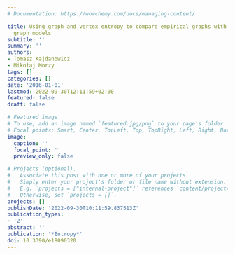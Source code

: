 ```yaml
---
# Documentation: https://wowchemy.com/docs/managing-content/

title: Using graph and vertex entropy to compare empirical graphs with theoretical
  graph models
subtitle: ''
summary: ''
authors:
- Tomasz Kajdanowicz
- Mikołaj Morzy
tags: []
categories: []
date: '2016-01-01'
lastmod: 2022-09-30T12:11:59+02:00
featured: false
draft: false

# Featured image
# To use, add an image named `featured.jpg/png` to your page's folder.
# Focal points: Smart, Center, TopLeft, Top, TopRight, Left, Right, BottomLeft, Bottom, BottomRight.
image:
  caption: ''
  focal_point: ''
  preview_only: false

# Projects (optional).
#   Associate this post with one or more of your projects.
#   Simply enter your project's folder or file name without extension.
#   E.g. `projects = ["internal-project"]` references `content/project/deep-learning/index.md`.
#   Otherwise, set `projects = []`.
projects: []
publishDate: '2022-09-30T10:11:59.837513Z'
publication_types:
- '2'
abstract: ''
publication: '*Entropy*'
doi: 10.3390/e18090320
---
```


